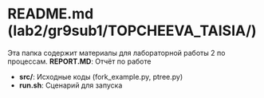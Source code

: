 # README.md (lab2/gr9sub1/TOPCHEEVA_TAISIA/)

Эта папка содержит материалы для лабораторной работы 2 по процессам. **REPORT.MD**: Отчёт по работе
- **src/**: Исходные коды (fork_example.py, ptree.py)
- **run.sh**: Сценарий для запуска


